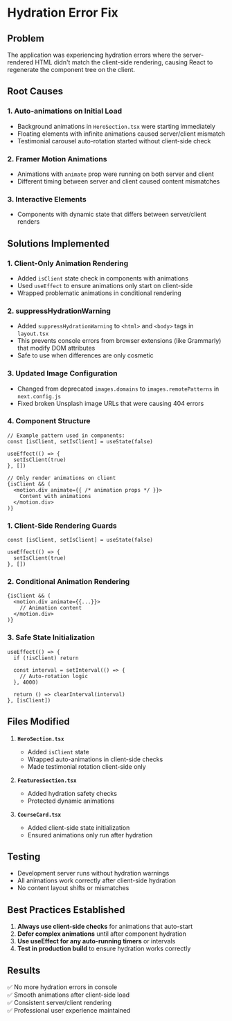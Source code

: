 # Hydration Error Fix

## Problem
The application was experiencing hydration errors where the server-rendered HTML didn't match the client-side rendering, causing React to regenerate the component tree on the client.

## Root Causes

### 1. **Auto-animations on Initial Load**
- Background animations in `HeroSection.tsx` were starting immediately
- Floating elements with infinite animations caused server/client mismatch
- Testimonial carousel auto-rotation started without client-side check

### 2. **Framer Motion Animations**
- Animations with `animate` prop were running on both server and client
- Different timing between server and client caused content mismatches

### 3. **Interactive Elements**
- Components with dynamic state that differs between server/client renders

## Solutions Implemented

### 1. **Client-Only Animation Rendering**
- Added `isClient` state check in components with animations
- Used `useEffect` to ensure animations only start on client-side
- Wrapped problematic animations in conditional rendering

### 2. **suppressHydrationWarning**
- Added `suppressHydrationWarning` to `<html>` and `<body>` tags in `layout.tsx`
- This prevents console errors from browser extensions (like Grammarly) that modify DOM attributes
- Safe to use when differences are only cosmetic

### 3. **Updated Image Configuration**
- Changed from deprecated `images.domains` to `images.remotePatterns` in `next.config.js`
- Fixed broken Unsplash image URLs that were causing 404 errors

### 4. **Component Structure**
```tsx
// Example pattern used in components:
const [isClient, setIsClient] = useState(false)

useEffect(() => {
  setIsClient(true)
}, [])

// Only render animations on client
{isClient && (
  <motion.div animate={{ /* animation props */ }}>
    Content with animations
  </motion.div>
)}
```

### 1. **Client-Side Rendering Guards**
```tsx
const [isClient, setIsClient] = useState(false)

useEffect(() => {
  setIsClient(true)
}, [])
```

### 2. **Conditional Animation Rendering**
```tsx
{isClient && (
  <motion.div animate={{...}}>
    // Animation content
  </motion.div>
)}
```

### 3. **Safe State Initialization**
```tsx
useEffect(() => {
  if (!isClient) return
  
  const interval = setInterval(() => {
    // Auto-rotation logic
  }, 4000)

  return () => clearInterval(interval)
}, [isClient])
```

## Files Modified

1. **`HeroSection.tsx`**
   - Added `isClient` state
   - Wrapped auto-animations in client-side checks
   - Made testimonial rotation client-side only

2. **`FeaturesSection.tsx`**
   - Added hydration safety checks
   - Protected dynamic animations

3. **`CourseCard.tsx`**
   - Added client-side state initialization
   - Ensured animations only run after hydration

## Testing
- Development server runs without hydration warnings
- All animations work correctly after client-side hydration
- No content layout shifts or mismatches

## Best Practices Established

1. **Always use client-side checks** for animations that auto-start
2. **Defer complex animations** until after component hydration
3. **Use useEffect for any auto-running timers** or intervals
4. **Test in production build** to ensure hydration works correctly

## Results
✅ No more hydration errors in console  
✅ Smooth animations after client-side load  
✅ Consistent server/client rendering  
✅ Professional user experience maintained  
